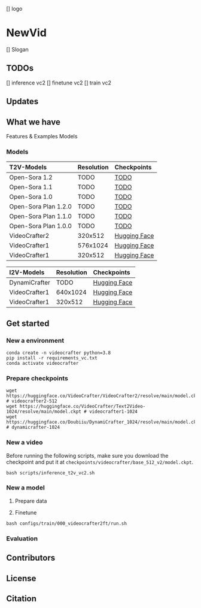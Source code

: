 [] logo

# NewVid
[] Slogan

## TODOs
[] inference vc2
[] finetune vc2
[] train vc2

## Updates

## What we have
Features & Examples
Models

### Models

|T2V-Models|Resolution|Checkpoints|
|:---------|:---------|:--------|
|Open-Sora 1.2|TODO|[TODO](https://huggingface.co/VideoCrafter/VideoCrafter2/blob/main/model.ckpt)
|Open-Sora 1.1|TODO|[TODO](https://huggingface.co/VideoCrafter/VideoCrafter2/blob/main/model.ckpt)
|Open-Sora 1.0|TODO|[TODO](https://huggingface.co/VideoCrafter/VideoCrafter2/blob/main/model.ckpt)
|Open-Sora Plan 1.2.0|TODO|[TODO](https://huggingface.co/VideoCrafter/VideoCrafter2/blob/main/model.ckpt)
|Open-Sora Plan 1.1.0|TODO|[TODO](https://huggingface.co/VideoCrafter/VideoCrafter2/blob/main/model.ckpt)
|Open-Sora Plan 1.0.0|TODO|[TODO](https://huggingface.co/VideoCrafter/VideoCrafter2/blob/main/model.ckpt)
|VideoCrafter2|320x512|[Hugging Face](https://huggingface.co/VideoCrafter/VideoCrafter2/blob/main/model.ckpt)
|VideoCrafter1|576x1024|[Hugging Face](https://huggingface.co/VideoCrafter/Text2Video-1024/blob/main/model.ckpt)
|VideoCrafter1|320x512|[Hugging Face](https://huggingface.co/VideoCrafter/Text2Video-512/blob/main/model.ckpt)

|I2V-Models|Resolution|Checkpoints|
|:---------|:---------|:--------|
|DynamiCrafter|TODO|[Hugging Face](TODO)
|VideoCrafter1|640x1024|[Hugging Face](https://huggingface.co/Doubiiu/DynamiCrafter_1024/blob/main/model.ckpt)
|VideoCrafter1|320x512|[Hugging Face](https://huggingface.co/VideoCrafter/Image2Video-512/blob/main/model.ckpt)



## Get started

### New a environment
```
conda create -n videocrafter python=3.8
pip install -r requirements_vc.txt
conda activate videocrafter
```

### Prepare checkpoints
```
wget https://huggingface.co/VideoCrafter/VideoCrafter2/resolve/main/model.ckpt   # videocrafter2-512
wget https://huggingface.co/VideoCrafter/Text2Video-1024/resolve/main/model.ckpt # videocrafter1-1024
wget https://huggingface.co/Doubiiu/DynamiCrafter_1024/resolve/main/model.ckpt   # dynamicrafter-1024
```

### New a video
Before running the following scripts, make sure you download the checkpoint and put it at `checkpoints/videocrafter/base_512_v2/model.ckpt`.
```
bash scripts/inference_t2v_vc2.sh
```

### New a model
1. Prepare data


2. Finetune  
```
bash configs/train/000_videocrafter2ft/run.sh
```

### Evaluation

## Contributors

## License

## Citation

